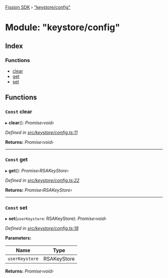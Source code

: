 [Fission SDK](../README.md) › ["keystore/config"](_keystore_config_.md)

# Module: "keystore/config"

## Index

### Functions

* [clear](_keystore_config_.md#const-clear)
* [get](_keystore_config_.md#const-get)
* [set](_keystore_config_.md#const-set)

## Functions

### `Const` clear

▸ **clear**(): *Promise‹void›*

*Defined in [src/keystore/config.ts:11](https://github.com/fission-suite/webnative/blob/693f51f/src/keystore/config.ts#L11)*

**Returns:** *Promise‹void›*

___

### `Const` get

▸ **get**(): *Promise‹RSAKeyStore›*

*Defined in [src/keystore/config.ts:22](https://github.com/fission-suite/webnative/blob/693f51f/src/keystore/config.ts#L22)*

**Returns:** *Promise‹RSAKeyStore›*

___

### `Const` set

▸ **set**(`userKeystore`: RSAKeyStore): *Promise‹void›*

*Defined in [src/keystore/config.ts:18](https://github.com/fission-suite/webnative/blob/693f51f/src/keystore/config.ts#L18)*

**Parameters:**

Name | Type |
------ | ------ |
`userKeystore` | RSAKeyStore |

**Returns:** *Promise‹void›*
